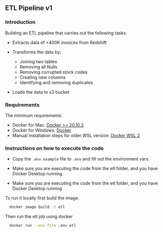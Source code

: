 ## ETL Pipeline v1

### Introduction
Building an ETL pipeline that carries out the following tasks:

- Extracts data of +400K invoices from Redshift


- Transforms the data by:

  - Joining two tables
  - Removing all Nulls
  - Removing corrupted stock codes
  - Creating new columns
  - Identifying and removing duplicates
  

- Loads the data to s3 bucket

### Requirements
The minimum requirements:

- Docker for Mac: [Docker >= 20.10.2](https://docs.docker.com/docker-for-mac/install/)
- Docker for Windows: [Docker](https://docs.docker.com/desktop/install/windows-install/)
- Manual installation steps for older WSL version: [Docker WSL 2](https://learn.microsoft.com/en-us/windows/wsl/install-manual#step-4---download-the-linux-kernel-update-package)

### Instructions on how to execute the code
- Copy the `.env.example` file to `.env` and fill out the environment vars.

- Make sure you are executing the code from the etl folder, and you have Docker Desktop running.

- Make sure you are executing the code from the etl folder, and you have Docker Desktop running

To run it locally first build the image.

```bash
  docker image build -t etl  
```
Then run the etl job using docker

```bash
  docker run --env-file .env etl
```


